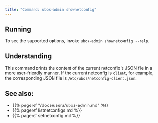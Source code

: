 ```yaml
---
title: "Command: ubos-admin shownetconfig"
---
```


## Running

To see the supported options, invoke ``ubos-admin shownetconfig --help``.

## Understanding

This command prints the content of the current netconfig's JSON file in a more
user-friendly manner. If the current netconfig is ``client``, for example, the
corresponding JSON file is ``/etc/ubos/netconfig-client.json``.

## See also:

* {{% pageref "/docs/users/ubos-admin.md" %}}
* {{% pageref listnetconfigs.md %}}
* {{% pageref setnetconfig.md %}}
